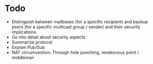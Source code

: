 Todo
====

- Distinguish between mailboxes (for a specific recipient) and backup
  peers (for a specific multicast group / sender) and their security
  implications.
- Go into detail about security aspects
- Summarize protocol
- Explain Pub/Sub
- NAT circumvention: Through hole punching, rendezvous point / middleman
